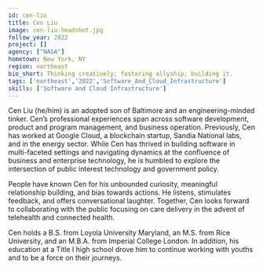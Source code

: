 ```yaml
---
id: cen-liu
title: Cen Liu
image: cen-liu-headshot.jpg
fellow_year: 2022
project: []
agency: ["NASA"]
hometown: New York, NY
region: northeast
bio_short: Thinking creatively; fostering allyship; building it.
tags: ['northeast','2022','Software_And_Cloud_Infrastructure']
skills: ['Software and Cloud Infrastructure']
---
```


Cen Liu (he/him) is an adopted son of Baltimore and an engineering-minded tinker. Cen’s professional experiences span across software development, product and program management, and business operation. Previously, Cen has worked at Google Cloud, a blockchain startup, Sandia National labs, and in the energy sector. While Cen has thrived in building software in multi-faceted settings and navigating dynamics at the confluence of business and enterprise technology, he is humbled to explore the intersection of public interest technology and government policy.

People have known Cen for his unbounded curiosity, meaningful relationship building, and bias towards actions. He listens, stimulates feedback, and offers conversational laughter. Together, Cen looks forward to collaborating with the public focusing on care delivery in the advent of telehealth and connected health.

Cen holds a B.S. from Loyola University Maryland, an M.S. from Rice University, and an M.B.A. from Imperial College London. In addition, his education at a Title I high school drove him to continue working with youths and to be a force on their journeys.
